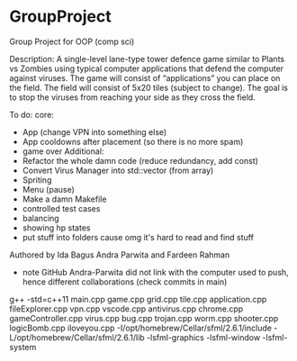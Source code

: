 # GroupProject
Group Project for OOP (comp sci)

Description:
A single-level lane-type tower defence game similar to Plants vs Zombies using typical computer applications that defend the computer against viruses. The game will consist of “applications” you can place on the field. The field will consist of  5x20 tiles (subject to change). The goal is to stop the viruses from reaching your side as they cross the field. 

To do:
core:
- App (change VPN into something else)
- App cooldowns after placement (so there is no more spam)
- game over 
Additional:
- Refactor the whole damn code (reduce redundancy, add const)
- Convert Virus Manager into std::vector (from array)
- Spriting 
- Menu (pause)
- Make a damn Makefile
- controlled test cases
- balancing
- showing hp states
- put stuff into folders cause omg it's hard to read and find stuff

Authored by Ida Bagus Andra Parwita and Fardeen Rahman
 - note GitHub Andra-Parwita did not link with the computer used to push, hence different collaborations (check commits in main)

g++ -std=c++11 main.cpp game.cpp grid.cpp tile.cpp application.cpp fileExplorer.cpp vpn.cpp vscode.cpp antivirus.cpp chrome.cpp gameController.cpp  virus.cpp bug.cpp trojan.cpp worm.cpp shooter.cpp logicBomb.cpp iloveyou.cpp -I/opt/homebrew/Cellar/sfml/2.6.1/include -L/opt/homebrew/Cellar/sfml/2.6.1/lib -lsfml-graphics -lsfml-window -lsfml-system